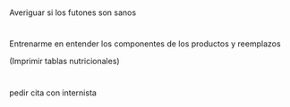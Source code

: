 # 
Averiguar si los futones son sanos

# 
Entrenarme en entender los componentes de los productos y reemplazos

(Imprimir tablas nutricionales)

#
pedir cita con internista 